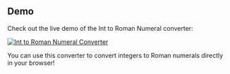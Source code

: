## **Demo**

Check out the live demo of the Int to Roman Numeral converter:

[![Int to Roman Numeral Converter](https://img.shields.io/badge/Demo-Click%20Here-blue?style=for-the-badge)](https://converter-int-to-roman.vercel.app/)

You can use this converter to convert integers to Roman numerals directly in your browser!
